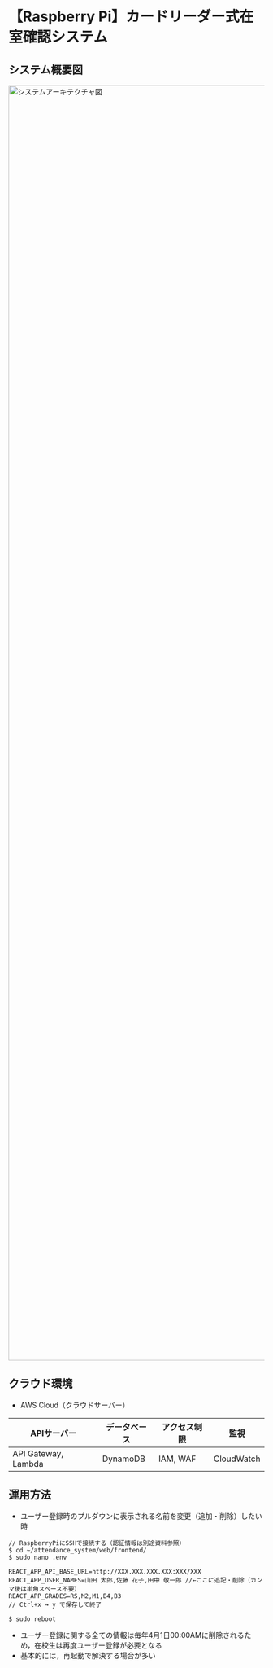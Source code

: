 # 【Raspberry Pi】カードリーダー式在室確認システム

## システム概要図

<img width="3084" height="2505" alt="システムアーキテクチャ図" src="https://github.com/user-attachments/assets/078e0fe7-451c-4d22-97a7-eaba055e441e" />

## クラウド環境

- AWS Cloud（クラウドサーバー）

| APIサーバー          | データベース | アクセス制限 | 監視       |
----                  |----         |----         |----
| API Gateway, Lambda | DynamoDB    | IAM, WAF    | CloudWatch |

## 運用方法

- ユーザー登録時のプルダウンに表示される名前を変更（追加・削除）したい時

```
// RaspberryPiにSSHで接続する（認証情報は別途資料参照）
$ cd ~/attendance_system/web/frontend/
$ sudo nano .env

REACT_APP_API_BASE_URL=http://XXX.XXX.XXX.XXX:XXX/XXX
REACT_APP_USER_NAMES=山田 太郎,佐藤 花子,田中 敬一郎 //←ここに追記・削除（カンマ後は半角スペース不要）
REACT_APP_GRADES=RS,M2,M1,B4,B3
// Ctrl+x → y で保存して終了

$ sudo reboot
```

- ユーザー登録に関する全ての情報は毎年4月1日00:00AMに削除されるため，在校生は再度ユーザー登録が必要となる
- 基本的には，再起動で解決する場合が多い
